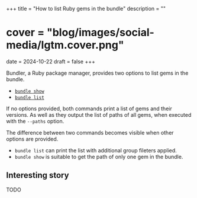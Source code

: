 +++
title = "How to list Ruby gems in the bundle"
description = ""
# cover = "blog/images/social-media/lgtm.cover.png"
date = 2024-10-22
draft = false
+++

Bundler, a Ruby package manager, provides two options to list gems in the bundle.

<!--more-->

- [`bundle show`](https://bundler.io/v2.5/man/bundle-show.1.html)
- [`bundle list`](https://bundler.io/v2.5/man/bundle-list.1.html)

If no options provided, both commands print a list of gems and their versions.
As well as they output the list of paths of all gems, when executed with the `--paths` option.

The difference between two commands becomes visible when other options are provided.

- `bundle list` can print the list with additional group fileters applied.
- `bundle show` is suitable to get the path of only one gem in the bundle.

## Interesting story

TODO
